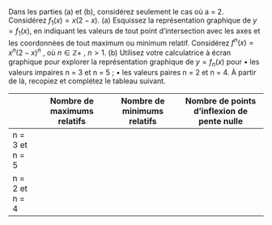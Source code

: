 Dans les parties (a) et (b), considérez seulement le cas où a = 2. Considérez $f_1 (x) = x (2 - x)$. 
(a) Esquissez la représentation graphique de $y = f_1 (x)$, en indiquant les valeurs de tout point d’intersection avec les axes et les coordonnées de tout maximum ou minimum relatif. 
Considérez $f^n (x) = x^n(2 - x)^n$ , où $n ∈ \mathbb{Z}+$ , $n > 1$.
(b) Utilisez votre calculatrice à écran graphique pour explorer la représentation graphique de $y = f_n (x)$ pour 
• les valeurs impaires n = 3 et n = 5 ; 
• les valeurs paires n = 2 et n = 4. 
À partir de là, recopiez et complétez le tableau suivant.

|  | Nombre de maximums relatifs | Nombre de minimums relatifs | Nombre de points d’inflexion de pente nulle |
| ---- | ---- | ---- | ---- |
| n = 3 et n = 5 |  |  |  |
| n = 2 et n = 4 |  |  |  |

